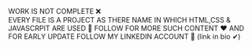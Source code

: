 WORK IS NOT COMPLETE ❌ <br>
EVERY FILE IS A PROJECT AS THERE NAME IN WHICH HTML,CSS & JAVASCRPIT ARE USED 🚀
FOLLOW FOR MORE SUCH CONTENT ❤
AND FOR EARLY UPDATE FOLLOW MY LINKEDIN ACCOUNT 🙌
(link in bio ✔)
